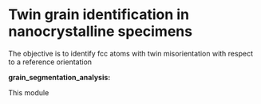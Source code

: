 # Twin grain identification in nanocrystalline specimens

The objective is to identify fcc atoms with twin misorientation with respect to a reference orientation

**grain_segmentation_analysis:**

This module 
